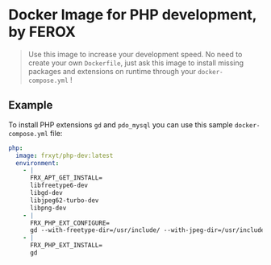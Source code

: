 # Docker Image for PHP development, by FEROX

> Use this image to increase your development speed. No need to create your own `Dockerfile`,
> just ask this image to install missing packages and extensions on runtime through your `docker-compose.yml` !

## Example

To install PHP extensions `gd` and `pdo_mysql` you can use this sample `docker-compose.yml` file:

```yaml
php:
  image: frxyt/php-dev:latest
  environment:
    - |
      FRX_APT_GET_INSTALL=
      libfreetype6-dev
      libgd-dev
      libjpeg62-turbo-dev
      libpng-dev
    - |
      FRX_PHP_EXT_CONFIGURE=
      gd --with-freetype-dir=/usr/include/ --with-jpeg-dir=/usr/include/
    - |
      FRX_PHP_EXT_INSTALL=
      gd
```

